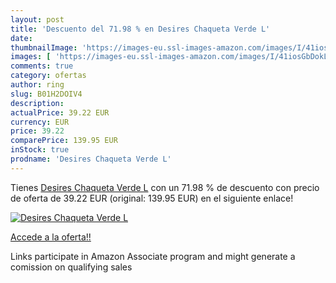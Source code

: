 ```yaml
---
layout: post
title: 'Descuento del 71.98 % en Desires Chaqueta Verde L'
date: 
thumbnailImage: 'https://images-eu.ssl-images-amazon.com/images/I/41iosGbDokL._SL200_.jpg'
images: [ 'https://images-eu.ssl-images-amazon.com/images/I/41iosGbDokL._SL200_.jpg' ]
comments: true
category: ofertas
author: ring
slug: B01H2DOIV4
description:
actualPrice: 39.22 EUR
currency: EUR
price: 39.22
comparePrice: 139.95 EUR
inStock: true
prodname: 'Desires Chaqueta Verde L'
---
```


Tienes [Desires Chaqueta Verde L](https://www.amazon.es/dp/B01H2DOIV4/?tag=tolees-21) con un 71.98 % de descuento con precio de oferta de 39.22 EUR (original: 139.95 EUR) en el siguiente enlace!

[![Desires Chaqueta Verde L](https://images-eu.ssl-images-amazon.com/images/I/41iosGbDokL._SL200_.jpg)](https://www.amazon.es/dp/B01H2DOIV4/?tag=tolees-21)

[Accede a la oferta!!](https://www.amazon.es/dp/B01H2DOIV4/?tag=tolees-21)

Links participate in Amazon Associate program and might generate a comission on qualifying sales


